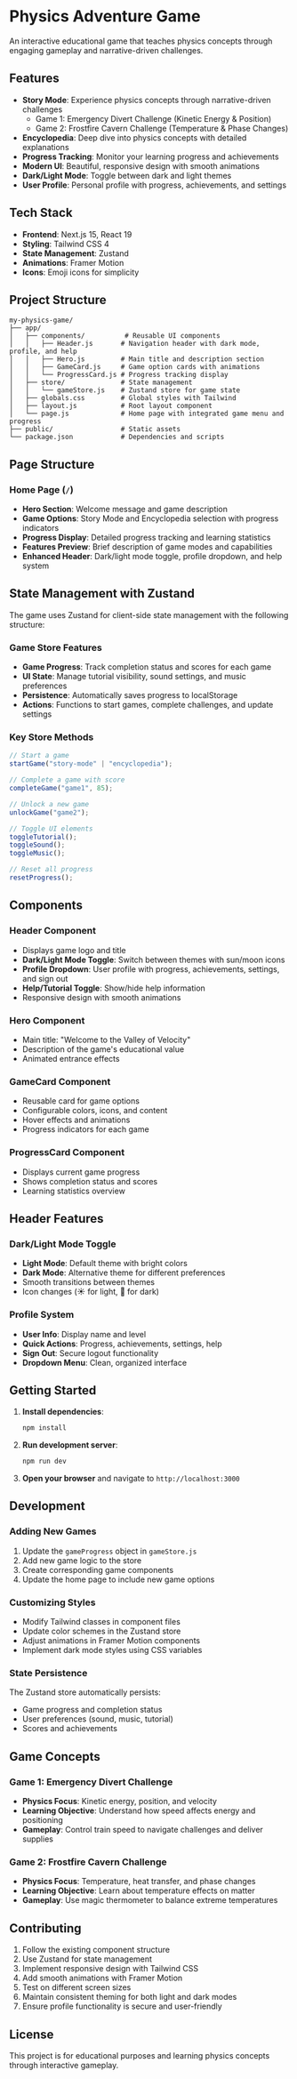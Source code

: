 # Physics Adventure Game

An interactive educational game that teaches physics concepts through engaging gameplay and narrative-driven challenges.

## Features

- **Story Mode**: Experience physics concepts through narrative-driven challenges
  - Game 1: Emergency Divert Challenge (Kinetic Energy & Position)
  - Game 2: Frostfire Cavern Challenge (Temperature & Phase Changes)
- **Encyclopedia**: Deep dive into physics concepts with detailed explanations
- **Progress Tracking**: Monitor your learning progress and achievements
- **Modern UI**: Beautiful, responsive design with smooth animations
- **Dark/Light Mode**: Toggle between dark and light themes
- **User Profile**: Personal profile with progress, achievements, and settings

## Tech Stack

- **Frontend**: Next.js 15, React 19
- **Styling**: Tailwind CSS 4
- **State Management**: Zustand
- **Animations**: Framer Motion
- **Icons**: Emoji icons for simplicity

## Project Structure

```
my-physics-game/
├── app/
│   ├── components/          # Reusable UI components
│   │   ├── Header.js       # Navigation header with dark mode, profile, and help
│   │   ├── Hero.js         # Main title and description section
│   │   ├── GameCard.js     # Game option cards with animations
│   │   └── ProgressCard.js # Progress tracking display
│   ├── store/              # State management
│   │   └── gameStore.js    # Zustand store for game state
│   ├── globals.css         # Global styles with Tailwind
│   ├── layout.js           # Root layout component
│   └── page.js             # Home page with integrated game menu and progress
├── public/                 # Static assets
└── package.json            # Dependencies and scripts
```

## Page Structure

### Home Page (`/`)

- **Hero Section**: Welcome message and game description
- **Game Options**: Story Mode and Encyclopedia selection with progress indicators
- **Progress Display**: Detailed progress tracking and learning statistics
- **Features Preview**: Brief description of game modes and capabilities
- **Enhanced Header**: Dark/light mode toggle, profile dropdown, and help system

## State Management with Zustand

The game uses Zustand for client-side state management with the following structure:

### Game Store Features

- **Game Progress**: Track completion status and scores for each game
- **UI State**: Manage tutorial visibility, sound settings, and music preferences
- **Persistence**: Automatically saves progress to localStorage
- **Actions**: Functions to start games, complete challenges, and update settings

### Key Store Methods

```javascript
// Start a game
startGame("story-mode" | "encyclopedia");

// Complete a game with score
completeGame("game1", 85);

// Unlock a new game
unlockGame("game2");

// Toggle UI elements
toggleTutorial();
toggleSound();
toggleMusic();

// Reset all progress
resetProgress();
```

## Components

### Header Component

- Displays game logo and title
- **Dark/Light Mode Toggle**: Switch between themes with sun/moon icons
- **Profile Dropdown**: User profile with progress, achievements, settings, and sign out
- **Help/Tutorial Toggle**: Show/hide help information
- Responsive design with smooth animations

### Hero Component

- Main title: "Welcome to the Valley of Velocity"
- Description of the game's educational value
- Animated entrance effects

### GameCard Component

- Reusable card for game options
- Configurable colors, icons, and content
- Hover effects and animations
- Progress indicators for each game

### ProgressCard Component

- Displays current game progress
- Shows completion status and scores
- Learning statistics overview

## Header Features

### Dark/Light Mode Toggle

- **Light Mode**: Default theme with bright colors
- **Dark Mode**: Alternative theme for different preferences
- Smooth transitions between themes
- Icon changes (☀️ for light, 🌙 for dark)

### Profile System

- **User Info**: Display name and level
- **Quick Actions**: Progress, achievements, settings, help
- **Sign Out**: Secure logout functionality
- **Dropdown Menu**: Clean, organized interface

## Getting Started

1. **Install dependencies**:

   ```bash
   npm install
   ```

2. **Run development server**:

   ```bash
   npm run dev
   ```

3. **Open your browser** and navigate to `http://localhost:3000`

## Development

### Adding New Games

1. Update the `gameProgress` object in `gameStore.js`
2. Add new game logic to the store
3. Create corresponding game components
4. Update the home page to include new game options

### Customizing Styles

- Modify Tailwind classes in component files
- Update color schemes in the Zustand store
- Adjust animations in Framer Motion components
- Implement dark mode styles using CSS variables

### State Persistence

The Zustand store automatically persists:

- Game progress and completion status
- User preferences (sound, music, tutorial)
- Scores and achievements

## Game Concepts

### Game 1: Emergency Divert Challenge

- **Physics Focus**: Kinetic energy, position, and velocity
- **Learning Objective**: Understand how speed affects energy and positioning
- **Gameplay**: Control train speed to navigate challenges and deliver supplies

### Game 2: Frostfire Cavern Challenge

- **Physics Focus**: Temperature, heat transfer, and phase changes
- **Learning Objective**: Learn about temperature effects on matter
- **Gameplay**: Use magic thermometer to balance extreme temperatures

## Contributing

1. Follow the existing component structure
2. Use Zustand for state management
3. Implement responsive design with Tailwind CSS
4. Add smooth animations with Framer Motion
5. Test on different screen sizes
6. Maintain consistent theming for both light and dark modes
7. Ensure profile functionality is secure and user-friendly

## License

This project is for educational purposes and learning physics concepts through interactive gameplay.
